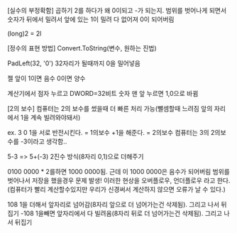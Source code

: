 [실수의 부정확함]
곱하기 2를 하다가 왜 0이되고 -가 되는지.
범위를 벗어나게 되면서
숫자가 뒤에서 밀려서 앞에 있는 1이 밀려 다 없어져 0이 되어버림

(long)2 = 2l 


[정수의 표현 방법]
Convert.ToString(변수, 원하는 진법)

PadLeft(32, '0')
32자리가 될때까지 0을 밀어넣음

젤 앞이 1이면 음수 0이면 양수

계산기에서 점자 누르고 DWORD=32비트
숫자 맨 앞 누르면 1,0으로 바뀜

[2의 보수]
컴퓨터는 2의 보수를 썼을때 더 빠른 처리 가능(뺄셈할때 느려짐 앞의 자리에서 1을 계속 빌려와야돼서)

ex.
3
0 1을 서로 반전시킨다. = 1의보수
+1을 해준다. = 2의보수
컴퓨터는 3의 2의보수를 -3이라고 생각함..

5-3 => 5+(-3) 2진수 방식(8자리 0,1)으로 더해주기

0100 0000 * 2를하면 1000 0000됨. 근데 이 1000 0000은 음수가 되어버림
범위를 벗어나서 저장을 했을경우 문제 발생! 이러한 현상을 오버플로우, 언더플로우 라고 한다. (컴퓨터가 빨리 계산할수있지만 우리가 신경써서 계산하지 않으면 오류가 날 수 있다.)

108 1을 더해서 앞자리로 넘어감(8자리 앞으로 더 넘어가는건 삭제됨). 그리고 나서 뒤집기
-108 1을빼면 앞자리에서 다 빌려옴(8자리 뒤로 더 넘어가는건 삭제됨). 그리고 나서 뒤집기




